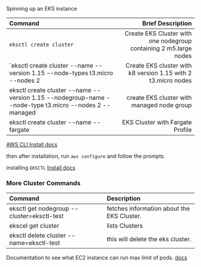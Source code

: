 Spinning up an EKS instance

| Command  | Brief Description |
| :------------ |---------------:|
| `eksctl create cluster`                                                               | Create EKS Cluster with one nodegroup containing 2 m5.large nodes                 |
| `eksctl create cluster --name <name> --version 1.15 --node-types t3.micro --nodes 2   | Create EKS cluster with k8 version 1.15 with 2 t3.micro nodes                     |
| eksctl create cluster --name <name> --version 1.15 --nodegroup-name <nodegrpname> --node-type  t3.micro --nodes 2 --managed | create EKS cluster with managed node group  |
| eksctl create cluster --name <name> --fargate | EKS Cluster with Fargate Profile

[AWS CLI Install docs](https://docs.aws.amazon.com/cli/latest/userguide/getting-started-install.html)

then after installation, run `aws configure` and follow the prompts.

installing `EKSCTL` 
[Install docs](https://docs.aws.amazon.com/eks/latest/userguide/eksctl.html)

### More Cluster Commands

|Command | Description|
| :----- | :----      |
| eksctl get nodegroup --cluster=eksctl-test| fetches information about the EKS Cluster.
|ekscel get cluster | lists Clusters
| eksctl delete cluster --name=eksctl-test | this will delete the eks cluster.

 Documentation to see what EC2 instance can run max limit of pods.
 [docs](https://github.com/awslabs/amazon-eks-ami/blob/master/files/eni-max-pods.txt)